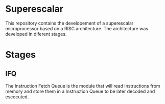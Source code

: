 # Superescalar
This repository contains the developement of a superescalar microprocessor based on a RISC architecture. The architecture was developed in diferent stages.

# Stages
## IFQ
The Instruction Fetch Queue is the module that will read instructions from memory and store them in a Instruction Queue to be later decoded and escecuted.
